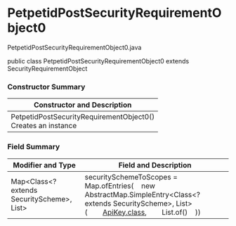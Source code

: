 # PetpetidPostSecurityRequirementObject0
PetpetidPostSecurityRequirementObject0.java

public class PetpetidPostSecurityRequirementObject0
extends SecurityRequirementObject

### Constructor Summary
| Constructor and Description |
| --------------------------- |
| PetpetidPostSecurityRequirementObject0()<br>Creates an instance |

### Field Summary
| Modifier and Type | Field and Description |
| ----------------- | --------------------- |
| Map<Class<? extends SecurityScheme>, List<String>> | securitySchemeToScopes = Map.ofEntries(&nbsp;&nbsp;&nbsp;&nbsp;new AbstractMap.SimpleEntry<Class<? extends SecurityScheme>, List<String>>(&nbsp;&nbsp;&nbsp;&nbsp;&nbsp;&nbsp;&nbsp;&nbsp;[ApiKey.class](../../../../components/securityschemes/ApiKey.md),&nbsp;&nbsp;&nbsp;&nbsp;&nbsp;&nbsp;&nbsp;&nbsp;List.of()&nbsp;&nbsp;&nbsp;&nbsp;)) |
